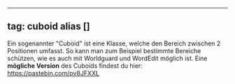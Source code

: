 
---
tag: cuboid
alias []
---

Ein sogenannter "Cuboid" ist eine Klasse, welche den Bereich zwischen 2 Positionen umfasst. So kann man zum Beispiel bestimmte Bereiche schützen, wie es auch mit Worldguard und WordEdit möglich ist. Eine **mögliche Version** des Cuboids findest du hier: https://pastebin.com/pv8JFXXL
